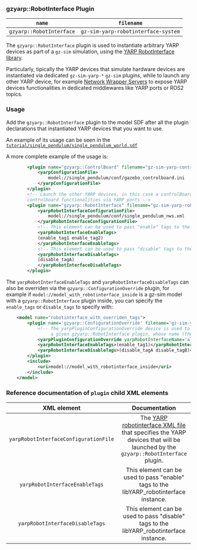 ### gzyarp::RobotInterface Plugin


| `name`        | `filename`         |
|:-------------:|:------------------:|
| `gzyarp::RobotInterface` |  `gz-sim-yarp-robotinterface-system` |

The `gzyarp::RobotInterface` plugin is used to instantiate arbitrary YARP devices as part of a `gz-sim` simulation, using the [YARP RobotInterface library](https://www.yarp.it/latest/group__robointerface__all.html).

Particularly, tipically the YARP devices that simulate hardware devices are instantiated via dedicated `gz-sim-yarp-*` `gz-sim` plugins, while to launch any other YARP device, for example [Network Wrapper Servers](https://yarp.it/latest/group__nws__and__nwc__architecture.html) to expose YARP devices functionalities in dedicated middlewares like YARP ports or ROS2 topics.

### Usage

Add the `gzyarp::RobotInterface` plugin to the model SDF after all the plugin declarations that instantiated YARP devices that you want to use.

An example of its usage can be seen in the [`tutorial/single_pendulum/single_pendulum_world.sdf`](../../tutorial/single_pendulum/model.sdf)

A more complete example of the usage is:

```xml
        <plugin name="gzyarp::ControlBoard" filename="gz-sim-yarp-controlboard-system">
            <yarpConfigurationFile>
                model://single_pendulum/conf/gazebo_controlboard.ini
            </yarpConfigurationFile>
        </plugin>
        <!-- Launch the other YARP devices, in this case a controlBoard_nws_yarp to expose the
        controlboard functionalities via YARP ports -->
        <plugin name="gzyarp::RobotInterface" filename="gz-sim-yarp-robotinterface-system">
            <yarpRobotInterfaceConfigurationFile>
                model://single_pendulum/conf/single_pendulum_nws.xml
            </yarpRobotInterfaceConfigurationFile>
            <!-- This element can be used to pass "enable" tags to the libYARP_robotinterface instance -->
            <yarpRobotInterfaceEnableTags>
            (enable_tag1 enable_tag2)
            </yarpRobotInterfaceEnableTags>
            <!-- This element can be used to pass "disable" tags to the libYARP_robotinterface instance -->
            <yarpRobotInterfaceDisableTags>
            (disable_tagA)
            </yarpRobotInterfaceDisableTags>
        </plugin>
```

The `yarpRobotInterfaceEnableTags` and `yarpRobotInterfaceDisableTags` can also be overriden via the `gzyarp::ConfigurationOverride` plugin,
for example if `model://model_with_robotinterface_inside` is a gz-sim model with a `gzyarp::RobotInterface` plugin inside, you can specify the `enable_tags` or `disable_tags` to specify with:

```xml
    <model name="robotinterface_with_overriden_tags">
        <plugin name='gzyarp::ConfigurationOverride' filename='gz-sim-yarp-configurationoverride-system'>
            <!-- The yarpPluginConfigurationOverride device is used to override the configuration of
                 a given gzyarp::RobotInterface plugin, whose name (the one specified inside the xml file) is specified with yarpRobotInterfaceName, or you can specify `all` to ensure that the enable tags will be specified for all -->
            <yarpPluginConfigurationOverride yarpRobotInterfaceName='all'/>
            <yarpRobotInterfaceEnableTags>(enable_tag1)</yarpRobotInterfaceEnableTags>
            <yarpRobotInterfaceDisableTags>(disable_tagA disable_tagB)</yarpRobotInterfaceDisableTags>
        </plugin>
        <include>
            <uri>model://model_with_robotinterface_inside</uri>
        </include>
    </model>
```

### Reference documentation of `plugin` child XML elements

| XML element | Documentation |
|:------------:|:-----------------------:|
| `yarpRobotInterfaceConfigurationFile` | The [YARP robotinterface XML file](https://www.yarp.it/latest/group__yarp__robotinterface__xml__config__files.html) that specifies the YARP devices that will be launched by the `gzyarp::RobotInterface` plugin. |
| `yarpRobotInterfaceEnableTags` | This element can be used to pass "enable" tags to the libYARP_robotinterface instance. |
| `yarpRobotInterfaceDisableTags` | This element can be used to pass "disable" tags to the libYARP_robotinterface instance. |